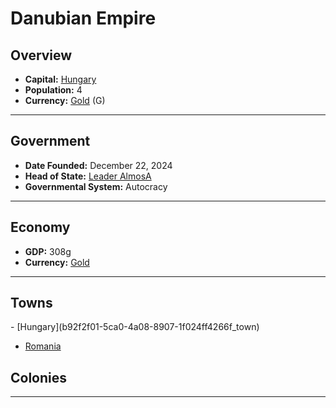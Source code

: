 <!--UNDEDITED FILE, remove this entire line if this file has been edited!-->
# <!--NAME-->Danubian Empire<!--NAME-->

## Overview

- **Capital:** <!--CAPITAL_LINK-->[Hungary](b92f2f01-5ca0-4a08-8907-1f024ff4266f_town)<!--CAPITAL_LINK-->
- **Population:** <!--POPULATION-->4<!--POPULATION-->
- **Currency:** <!--CURRENCY_LINK-->[Gold](Gold_currency)<!--CURRENCY_LINK--> (<!--CURRENCY_ABV-->G<!--CURRENCY_ABV-->)

---

## Government

- **Date Founded:** <!--FOUNDED-->December 22, 2024<!--FOUNDED-->
- **Head of State:** <!--LEADER_TITLE_LINK-->[Leader AlmosA](AlmosA_user)<!--LEADER_TITLE_LINK-->
- **Governmental System:** <!--GOVERNMENT-->Autocracy<!--GOVERNMENT-->

---

## Economy

- **GDP:** <!--GDP-->308g<!--GDP-->
- **Currency:** <!--CURRENCY_LINK-->[Gold](Gold_currency)<!--CURRENCY_LINK-->

---

## Towns

<!--TOWNS-->- [Hungary](b92f2f01-5ca0-4a08-8907-1f024ff4266f_town)
- [Romania](fd40e912-b1df-4fc3-b19b-56c0206acfa1_town)<!--TOWNS-->

## Colonies

<!--COLONIES--><!--COLONIES-->

---